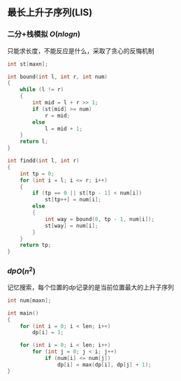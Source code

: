## 最长上升子序列(LIS)

### 二分+栈模拟 $O(nlogn)$​

只能求长度，不能反应是什么，采取了贪心的反悔机制

```C++
int st[maxn];

int bound(int l, int r, int num)
{
    while (l != r)
    {
        int mid = l + r >> 1;
        if (st[mid] >= num)
            r = mid;
        else
            l = mid + 1;
    }
    return l;
}

int findd(int l, int r)
{
    int tp = 0;
    for (int i = l; i <= r; i++)
    {
        if (tp == 0 || st[tp - 1] < num[i])
            st[tp++] = num[i];
        else
        {
            int way = bound(0, tp - 1, num[i]);
            st[way] = num[i];
        }
    }
    return tp;
}
```



### $dp$​​ $O(n^2)$​​​

记忆搜索，每个位置的$dp$记录的是当前位置最大的上升子序列

```C++
int num[maxn];

int main()
{
    for (int i = 0; i < len; i++)
        dp[i] = 1;

    for (int i = 0; i < len; i++)
        for (int j = 0; j < i; j++)
            if (num[i] <= num[j])
                dp[i] = max(dp[i], dp[j] + 1);
}
```



